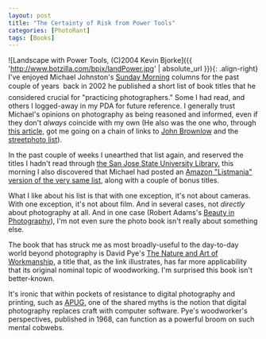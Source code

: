 ```yaml
---
layout: post
title: "The Certainty of Risk from Power Tools"
categories: [PhotoRant]
tags: [Books]
---
```



![Landscape with Power Tools, (C)2004 Kevin Bjorke]({{ 'http://www.botzilla.com/bpix/landPower.jpg' | absolute_url }}){: .align-right}
I've enjoyed Michael Johnston's <a href="http://www.luminous-landscape.com/columns/sunday1.shtml">Sunday Morning</a> columns for the past couple of years &#151; back in 2002 he published a short list of book titles that he considered crucial for "practicing photographers." Some I had read, and others I logged-away in my PDA for future reference. I generally trust Michael's opinions on photography as being reasoned and informed, even if they don't <i>always</i> coincide with my own (He also was the one who, through <a href="http://www.luminous-landscape.com/tutorials/auteur.shtml">this article,</a> got me going on a chain of links to <a href="http://www.johnbrownlow.com" rel="colleague" rel="friend">John Brownlow</a> and the <a href="http://topica.com/lists/streetphoto/read">streetphoto list</a>).

In the past couple of weeks I unearthed that list again, and reserved the titles I hadn't read through <a href="http://www.sjlibrary.org">the San Jose State University Library.</a> this morning I also discovered that Michael had posted an <a title="Amazon.com: Listmania! Readings for Practicing Photographers" href="http://www.amazon.com/exec/obidos/tg/listmania/list-browse/-/31FU4AMPS7WBN/102-4493296-7912915">Amazon "Listmania" version of the very same list,</a> along with a couple of bonus titles.

What I like about his list is that with one exception, it's not about cameras. With one exception, it's not about film. And in several cases, not <i>directly</i> about photography at all. And in one case (Robert Adams's <a href="http://www.aperture.org/books_details.php?book_id=32">Beauty in Photography</a>), I'm not even sure the photo book isn't really about something else. 

The book that has struck me as most broadly-useful to the day-to-day world beyond photography is David Pye's <a href="http://wingide.com/pipermail/py-design-forum/2003-September/000188.html">The Nature and Art of Workmanship,</a> a title that, as the link illustrates, has far more applicability that its original nominal topic of woodworking. I'm surprised this book isn't better-known.

It's ironic that within pockets of resistance to digital photography and printing, such as <a href="http://www.apug.org/">APUG,</a> one of the shared myths is the notion that digital photography replaces craft with computer software. Pye's woodworker's perspectives, published in 1968, can function as a powerful broom on such mental cobwebs.
